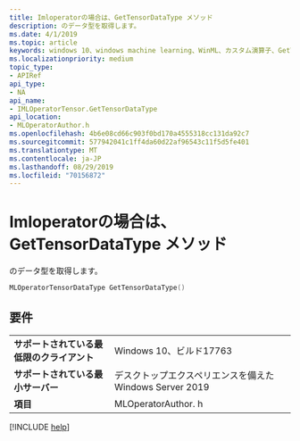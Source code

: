 ```yaml
---
title: Imloperatorの場合は、GetTensorDataType メソッド
description: のデータ型を取得します。
ms.date: 4/1/2019
ms.topic: article
keywords: windows 10、windows machine learning、WinML、カスタム演算子、GetTensorDataType
ms.localizationpriority: medium
topic_type:
- APIRef
api_type:
- NA
api_name:
- IMLOperatorTensor.GetTensorDataType
api_location:
- MLOperatorAuthor.h
ms.openlocfilehash: 4b6e08cd66c903f0bd170a4555318cc131da92c7
ms.sourcegitcommit: 577942041c1ff4da60d22af96543c11f5d5fe401
ms.translationtype: MT
ms.contentlocale: ja-JP
ms.lasthandoff: 08/29/2019
ms.locfileid: "70156872"
---
```

# <a name="imloperatortensorgettensordatatype-method"></a>Imloperatorの場合は、GetTensorDataType メソッド

のデータ型を取得します。

```cpp
MLOperatorTensorDataType GetTensorDataType()
```

## <a name="requirements"></a>要件

| | |
|-|-|
| **サポートされている最低限のクライアント** | Windows 10、ビルド17763 |
| **サポートされている最小サーバー** | デスクトップエクスペリエンスを備えた Windows Server 2019 |
| **項目** | MLOperatorAuthor. h |

[!INCLUDE [help](../../includes/get-help.md)]
